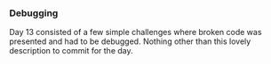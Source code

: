 ### Debugging

Day 13 consisted of a few simple challenges where broken code was presented and had to be debugged. Nothing other than this lovely description to commit for the day.

